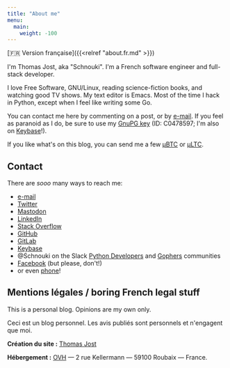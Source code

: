 ```yaml
---
title: "About me"
menu:
  main:
    weight: -100
---
```


[:fr: Version française]({{<relref "about.fr.md" >}})

I'm Thomas Jost, aka "Schnouki". I'm a French software engineer and full-stack developer.

I love Free Software, GNU/Linux, reading science-fiction books, and watching good TV shows. My text editor is Emacs.
Most of the time I hack in Python, except when I feel like writing some Go.

You can contact me here by commenting on a post, or
by [e-mail](mailto:%73%63%68%6E%6F%75%6B%69%2B%62%6C%6F%67%40%73%63%68%6E%6F%75%6B%69%2E%6E%65%74). If you feel as
paranoid as I do, be sure to use my [GnuPG key](/files/pubkey-C0478597.asc) (ID: C0478597; I'm also
on [Keybase](https://keybase.io/schnouki)!).

If you like what's on this blog, you can send me a few [μBTC](bitcoin:1NNji5k1aj8HnoZucYRN5GkfFw5v5atVJH) or
[μLTC](litecoin:LXKARYw25RJEGuW7oqei4aJ169PqTsZLM3).


## Contact

There are *sooo* many ways to reach me:

- [e-mail](mailto:%73%63%68%6E%6F%75%6B%69%2B%62%6C%6F%67%40%73%63%68%6E%6F%75%6B%69%2E%6E%65%74)
- [Twitter](https://twitter.com/Schnouki)
- [Mastodon](https://mastodon.xyz/@schnouki)
- [LinkedIn](https://www.linkedin.com/in/thomasjost/)
- [Stack Overflow](https://stackoverflow.com/users/113325/schnouki)
- [GitHub](https://github.com/Schnouki)
- [GitLab](https://gitlab.com/Schnouki)
- [Keybase](https://keybase.io/schnouki)
- @Schnouki on the Slack [Python Developers](https://pythondev.slack.com/) and [Gophers](https://gophers.slack.com/) communities
- [Facebook](https://www.facebook.com/tjost) (but please, don't!)
- or even <a href="#" onclick="alert('If you want this, you\'ll need to ask for it ;)'); return false">phone</a>!



## Mentions légales / boring French legal stuff

This is a personal blog. Opinions are my own only.

Ceci est un blog personnel. Les avis publiés sont personnels et n'engagent que moi.

**Création du site :** [Thomas Jost](mailto:%73%63%68%6E%6F%75%6B%69%2B%62%6C%6F%67%40%73%63%68%6E%6F%75%6B%69%2E%6E%65%74)

**Hébergement :** [OVH](http://www.ovh.com/fr/support/) — 2 rue Kellermann — 59100 Roubaix — France.
